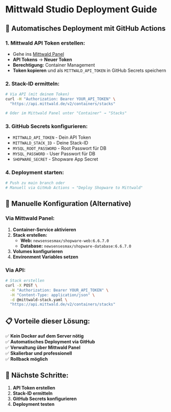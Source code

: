 # Mittwald Studio Deployment Guide

## 🚀 Automatisches Deployment mit GitHub Actions

### 1. **Mittwald API Token erstellen:**
- Gehe ins [Mittwald Panel](https://studio.mittwald.de)
- **API Tokens** → **Neuer Token**
- **Berechtigung:** Container Management
- **Token kopieren** und als `MITTWALD_API_TOKEN` in GitHub Secrets speichern

### 2. **Stack-ID ermitteln:**
```bash
# Via API (mit deinem Token)
curl -H "Authorization: Bearer YOUR_API_TOKEN" \
  "https://api.mittwald.de/v2/containers/stacks"

# Oder im Mittwald Panel unter "Container" → "Stacks"
```

### 3. **GitHub Secrets konfigurieren:**
- `MITTWALD_API_TOKEN` - Dein API Token
- `MITTWALD_STACK_ID` - Deine Stack-ID
- `MYSQL_ROOT_PASSWORD` - Root Passwort für DB
- `MYSQL_PASSWORD` - User Passwort für DB
- `SHOPWARE_SECRET` - Shopware App Secret

### 4. **Deployment starten:**
```bash
# Push zu main branch oder
# Manuell via GitHub Actions → "Deploy Shopware to Mittwald"
```

## 🔧 **Manuelle Konfiguration (Alternative)**

### **Via Mittwald Panel:**
1. **Container-Service aktivieren**
2. **Stack erstellen:**
   - **Web:** `newsensesmax/shopware-web:6.6.7.0`
   - **Database:** `newsensesmax/shopware-database:6.6.7.0`
3. **Volumes konfigurieren**
4. **Environment Variables setzen**

### **Via API:**
```bash
# Stack erstellen
curl -X POST \
  -H "Authorization: Bearer YOUR_API_TOKEN" \
  -H "Content-Type: application/json" \
  -d @mittwald-stack.yaml \
  "https://api.mittwald.de/v2/containers/stacks"
```

## 📋 **Vorteile dieser Lösung:**

✅ **Kein Docker auf dem Server nötig**  
✅ **Automatisches Deployment via GitHub**  
✅ **Verwaltung über Mittwald Panel**  
✅ **Skalierbar und professionell**  
✅ **Rollback möglich**  

## 🎯 **Nächste Schritte:**

1. **API Token erstellen**
2. **Stack-ID ermitteln** 
3. **GitHub Secrets konfigurieren**
4. **Deployment testen**
